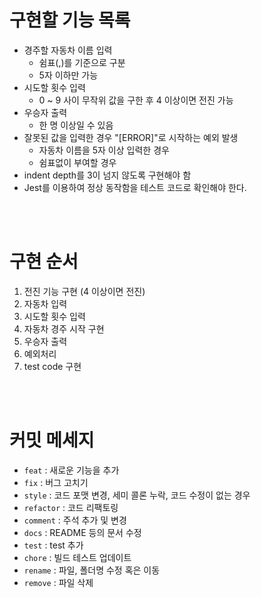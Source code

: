 # 구현할 기능 목록

- 경주할 자동차 이름 입력
  - 쉼표(,)를 기준으로 구분
  - 5자 이하만 가능
- 시도할 횟수 입력
  - 0 ~ 9 사이 무작위 값을 구한 후 4 이상이면 전진 가능
- 우승자 출력
  - 한 명 이상일 수 있음
- 잘못된 값을 입력한 경우 "[ERROR]"로 시작하는 예외 발생
  - 자동차 이름을 5자 이상 입력한 경우
  - 쉼표없이 부여할 경우
- indent depth를 3이 넘지 않도록 구현해야 함
- Jest를 이용하여 정상 동작함을 테스트 코드로 확인해야 한다.

<br/>
<br/>

# 구현 순서

1. 전진 기능 구현 (4 이상이면 전진)
2. 자동차 입력
3. 시도할 횟수 입력
4. 자동차 경주 시작 구현
5. 우승자 출력
6. 예외처리
7. test code 구현

<br/>
<br/>

# 커밋 메세지

- `feat` : 새로운 기능을 추가
- `fix` : 버그 고치기
- `style` : 코드 포맷 변경, 세미 콜론 누락, 코드 수정이 없는 경우
- `refactor` : 코드 리팩토링
- `comment` : 주석 추가 및 변경
- `docs` : README 등의 문서 수정
- `test` : test 추가
- `chore` : 빌드 테스트 업데이트
- `rename` : 파일, 폴더명 수정 혹은 이동
- `remove` : 파일 삭제
